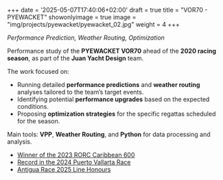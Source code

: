 +++
date = '2025-05-07T17:40:06+02:00'
draft = true
title = "VOR70 - PYEWACKET"
showonlyimage = true
image = "img/projects/pyewacket/pyewacket_02.jpg"
weight = 4
+++

*Performance Prediction, Weather Routing, Optimization*

<!--more-->

Performance study of the **PYEWACKET VOR70** ahead of the **2020 racing season**, as part of the **Juan Yacht Design** team.

The work focused on:

* Running detailed **performance predictions** and **weather routing** analyses tailored to the team’s target events.
* Identifying potential **performance upgrades** based on the expected conditions.
* Proposing **optimization strategies** for the specific regattas scheduled for the season.

Main tools: **VPP**, **Weather Routing**, and **Python** for data processing and analysis.


* [Winner of the 2023 RORC Caribbean 600](https://caribbean600.rorc.org/pyewacket-70-announced-overall-winner-of-the-2023-rorc-caribbean-600)
* [Record in the 2024 Puerto Vallarta Race](https://www.latitude38.com/lectronic/pyewacket-70-sets-new-puerto-vallarta-race-record/)
* [Antigua Race 2025 Line Honours](https://www.sail-world.com/news/285535/Peters-and-May-Round-Antigua-Race)
